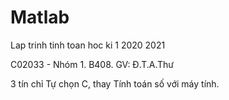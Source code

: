 # Matlab

Lap trinh tinh toan hoc ki 1 2020 2021

C02033 - Nhóm 1. B408. GV: Đ.T.A.Thư

3 tín chỉ Tự chọn C, thay Tính toán số với máy tính.

